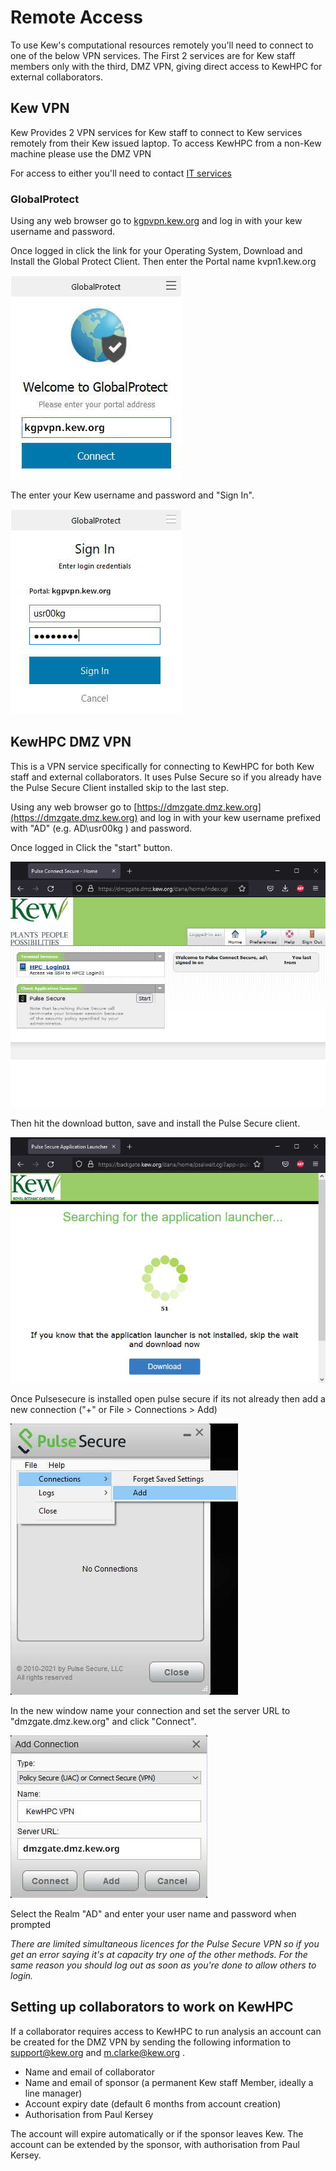 # Remote Access

To use Kew's computational resources remotely you'll need to connect to one of the below VPN services. The First 2 services are for Kew staff members only with the third, DMZ VPN, giving direct access to KewHPC for external collaborators.


## Kew VPN 

Kew Provides 2 VPN services for Kew staff to connect to Kew services remotely from their Kew issued laptop. To access KewHPC from a non-Kew machine please use the DMZ VPN

For access to either you'll need to contact [IT services](mailto:support@kew.org)

### GlobalProtect

Using any web browser go to [kgpvpn.kew.org](https://kgpvpn.kew.org) and log in with your kew username and password.

Once logged in click the link for your Operating System, Download and Install the Global Protect Client. Then enter the Portal name kvpn1.kew.org

![kgpvpn.kew.org](GlobalProtect1.jpg)

The enter your Kew username and password and "Sign In".

![Your username and password please](GlobalProtect2.jpg)


## KewHPC DMZ VPN  

This is a VPN service specifically for connecting to KewHPC for both Kew staff and external collaborators. It uses Pulse Secure so if you already have the Pulse Secure Client installed skip to the last step.

Using any web browser go to [https://dmzgate.dmz.kew.org](https://dmzgate.dmz.kew.org) and log in with your kew username prefixed with "AD\" (e.g. AD\usr00kg ) and password.

Once logged in Click the "start" button.

![Client Application Sessions > Pulse Secure > Start](PulseSecureDMZ1.jpg)

Then hit the download button, save and install the Pulse Secure client.

![Download > Save > Run PulseSecureAppLauncher.msi](PulseSecure2.jpg)

Once Pulsesecure is installed open pulse secure if its not already then add a new connection ("+" or File > Connections > Add)

![File > Connections > Add](PulseSecure3.jpg)

In the new window name your connection and set the server URL to "dmzgate.dmz.kew.org" and click "Connect".

![dmzgate.kew.org](PulseSecureDMZ2.jpg)

Select the Realm "AD" and enter your user name and password when prompted


*There are limited simultaneous licences for the Pulse Secure VPN so if you get an error saying it's at capacity try one of the other methods. For the same reason you should log out as soon as you're done to allow others to login.*


## Setting up collaborators to work on KewHPC

If a collaborator requires access to KewHPC to run analysis an account can be created for the DMZ VPN by sending the following information to support@kew.org and m.clarke@kew.org .

* Name and email of collaborator
* Name and email of sponsor (a permanent Kew staff Member, ideally a line manager)
* Account expiry date (default 6 months from account creation)
* Authorisation from Paul Kersey

The account will expire automatically or if the sponsor leaves Kew. The account can be extended by the sponsor, with authorisation from Paul Kersey.
